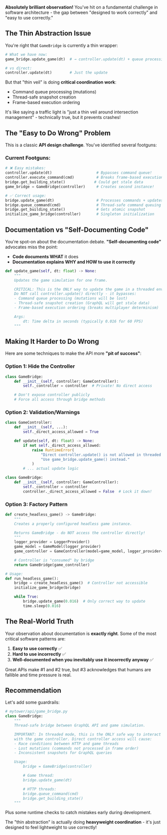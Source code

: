 **Absolutely brilliant observation!** You've hit on a fundamental challenge in software architecture - the gap between "designed to work correctly" and "easy to use correctly."

## The Thin Abstraction Issue

You're right that `GameBridge` is currently a thin wrapper:

```python
# What we have now:
game_bridge.update_game(dt)  # → controller.update(dt) + queue processing + snapshots

# vs direct:
controller.update(dt)        # Just the update
```

But that "thin veil" is doing **critical coordination work**:
- Command queue processing (mutations)
- Thread-safe snapshot creation
- Frame-based execution ordering

It's like saying a traffic light is "just a thin veil around intersection management" - technically true, but it prevents crashes!

## The "Easy to Do Wrong" Problem

This is a classic **API design challenge**. You've identified several footguns:

### Current Footguns:
```python
# ❌ Easy mistakes:
controller.update(dt)                    # Bypasses command queue!
controller.execute_command(cmd)          # Breaks frame-based execution!
bridge.get_building_state()             # Could get stale data
game_bridge = GameBridge(controller)     # Creates second instance!

# ✅ Correct usage:
bridge.update_game(dt)                   # Processes commands + updates + snapshots
bridge.queue_command(cmd)                # Thread-safe command queuing
bridge.get_building_state()              # Gets atomic snapshot
initialize_game_bridge(controller)       # Singleton initialization
```

## Documentation vs "Self-Documenting Code"

You're spot-on about the documentation debate. **"Self-documenting code"** advocates miss the point:

- **Code documents WHAT** it does
- **Documentation explains WHY and HOW to use it correctly**

```python
def update_game(self, dt: float) -> None:
    """
    Updates the game simulation for one frame.

    CRITICAL: This is the ONLY way to update the game in a threaded environment.
    Do NOT call controller.update() directly - it bypasses:
    - Command queue processing (mutations will be lost)
    - Thread-safe snapshot creation (GraphQL will get stale data)
    - Frame-based execution ordering (breaks multiplayer determinism)

    Args:
        dt: Time delta in seconds (typically 0.016 for 60 FPS)
    """
```

## Making It Harder to Do Wrong

Here are some techniques to make the API more **"pit of success"**:

### Option 1: Hide the Controller
```python
class GameBridge:
    def __init__(self, controller: GameController):
        self._controller = controller  # Private! No direct access

    # Don't expose controller publicly
    # Force all access through bridge methods
```

### Option 2: Validation/Warnings
```python
class GameController:
    def __init__(self, ...):
        self._direct_access_allowed = True

    def update(self, dt: float) -> None:
        if not self._direct_access_allowed:
            raise RuntimeError(
                "Direct controller.update() is not allowed in threaded mode! "
                "Use game_bridge.update_game() instead."
            )
        # ... actual update logic

class GameBridge:
    def __init__(self, controller: GameController):
        self._controller = controller
        controller._direct_access_allowed = False  # Lock it down!
```

### Option 3: Factory Pattern
```python
def create_headless_game() -> GameBridge:
    """
    Creates a properly configured headless game instance.

    Returns GameBridge - do NOT access the controller directly!
    """
    logger_provider = LoggerProvider()
    game_model = GameModel(logger_provider)
    game_controller = GameController(model=game_model, logger_provider=logger_provider)

    # Controller is "consumed" by bridge
    return GameBridge(game_controller)

# Usage:
def run_headless_game():
    bridge = create_headless_game()  # Controller not accessible
    initialize_game_bridge(bridge)

    while True:
        bridge.update_game(0.016)  # Only correct way to update
        time.sleep(0.016)
```

## The Real-World Truth

Your observation about documentation is **exactly right**. Some of the most critical software patterns are:

1. **Easy to use correctly** ✅
2. **Hard to use incorrectly** ✅
3. **Well-documented when you inevitably use it incorrectly anyway** ✅

Great APIs make #1 and #2 true, but #3 acknowledges that humans are fallible and time pressure is real.

## Recommendation

Let's add some guardrails:

```python
# mytower/api/game_bridge.py
class GameBridge:
    """
    Thread-safe bridge between GraphQL API and game simulation.

    IMPORTANT: In threaded mode, this is the ONLY safe way to interact
    with the game controller. Direct controller access will cause:
    - Race conditions between HTTP and game threads
    - Lost mutations (commands not processed in frame order)
    - Inconsistent snapshots for GraphQL queries

    Usage:
        bridge = GameBridge(controller)

        # Game thread:
        bridge.update_game(dt)

        # HTTP threads:
        bridge.queue_command(cmd)
        bridge.get_building_state()
    """
```

Plus some runtime checks to catch mistakes early during development.

The "thin abstraction" is actually doing **heavyweight coordination** - it's just designed to feel lightweight to use correctly!
